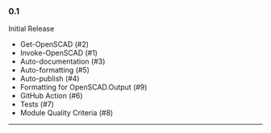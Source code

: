### 0.1
Initial Release
* Get-OpenSCAD (#2)
* Invoke-OpenSCAD (#1)
* Auto-documentation (#3)
* Auto-formatting (#5)
* Auto-publish (#4)
* Formatting for OpenSCAD.Output (#9)
* GitHub Action (#6)
* Tests (#7)
* Module Quality Criteria (#8)
---